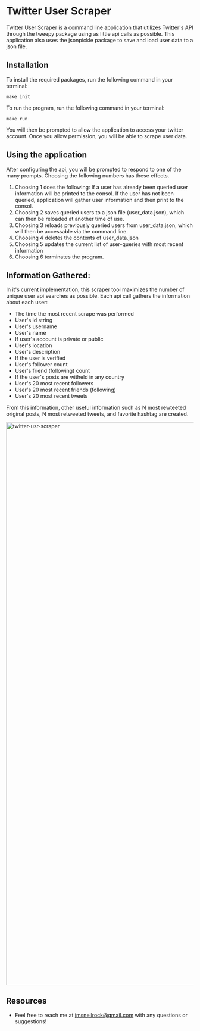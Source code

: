 # Twitter User Scraper
Twitter User Scraper is a command line application that utilizes Twitter's API through the tweepy package using as little api calls as possible. This application also uses the jsonpickle package to save and load user data to a json file.

Installation
------------
To install the required packages, run the following command in your terminal:

    make init
    
To run the program, run the following command in your terminal:
    
    make run
    
You will then be prompted to allow the application to access your twitter account. Once you allow permission, you will be able to scrape user data.

Using the application
---------------------
After configuring the api, you will be prompted to respond to one of the many prompts. Choosing the following numbers has these effects.

1) Choosing 1 does the following: If a user has already been queried user information will be printed to the consol. If the user has not been queried, application will gather user information and then print to the consol.
2) Choosing 2 saves queried users to a json file (user_data.json), which can then be reloaded at another time of use.
3) Choosing 3 reloads previously queried users from user_data.json, which will then be accessable via the command line.
4) Choosing 4 deletes the contents of user_data.json
5) Choosing 5 updates the current list of user-queries with most recent information
6) Choosing 6 terminates the program.

Information Gathered:
--------------------
In it's current implementation, this scraper tool maximizes the number of unique user api searches as possible. Each api call gathers the information about each user:
- The time the most recent scrape was performed
- User's id string
- User's username
- User's name
- If user's account is private or public
- User's location
- User's description
- If the user is verified
- User's follower count
- User's friend (following) count 
- If the user's posts are witheld in any country
- User's 20 most recent followers
- User's 20 most recent friends (following)
- User's 20 most recent tweets

From this information, other useful information such as N most rewteeted original posts, N most retweeted tweets, and favorite hashtag are created.

<img width="1512" alt="twitter-usr-scraper" src="https://user-images.githubusercontent.com/64109348/148131930-7d09e9a3-44b0-452c-a58c-0caa07d01358.png">

## **Resources**
- Feel free to reach me at jmsneilrock@gmail.com with any questions or suggestions!


